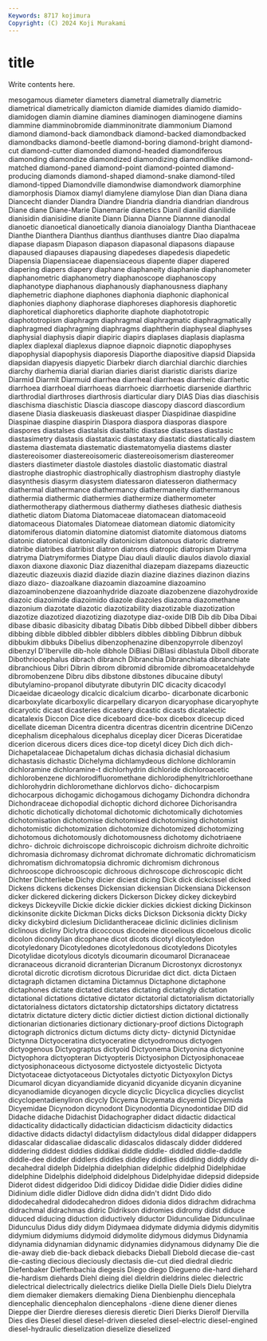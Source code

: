 ```yaml
---
Keywords: 8717 kojimura
Copyright: (C) 2024 Koji Murakami
---
```


# title

Write contents here.



mesogamous diameter diameters diametral diametrally diametric diametrical diametrically diamicton diamide
diamides diamido diamido- diamidogen diamin diamine diamines diaminogen diaminogene diamins
diammine diamminobromide diamminonitrate diammonium Diamond diamond diamond-back diamondback diamond-backed diamondbacked
diamondbacks diamond-beetle diamond-boring diamond-bright diamond-cut diamond-cutter diamonded diamond-headed diamondiferous diamonding
diamondize diamondized diamondizing diamondlike diamond-matched diamond-paned diamond-point diamond-pointed diamond-producing diamonds
diamond-shaped diamond-snake diamond-tiled diamond-tipped Diamondville diamondwise diamondwork diamorphine diamorphosis Diamox
diamyl diamylene diamylose Dian dian Diana diana Diancecht diander Diandra
Diandre Diandria diandria diandrian diandrous Diane diane Diane-Marie Dianemarie dianetics
Dianil dianilid dianilide dianisidin dianisidine dianite Diann Dianna Dianne Diannne
dianodal dianoetic dianoetical dianoetically dianoia dianoialogy Diantha Dianthaceae Dianthe Dianthera
Dianthus dianthus dianthuses diantre Diao diapalma diapase diapasm Diapason diapason
diapasonal diapasons diapause diapaused diapauses diapausing diapedeses diapedesis diapedetic Diapensia
Diapensiaceae diapensiaceous diapente diaper diapered diapering diapers diapery diaphane diaphaneity
diaphanie diaphanometer diaphanometric diaphanometry diaphanoscope diaphanoscopy diaphanotype diaphanous diaphanously diaphanousness
diaphany diaphemetric diaphone diaphones diaphonia diaphonic diaphonical diaphonies diaphony diaphorase
diaphoreses diaphoresis diaphoretic diaphoretical diaphoretics diaphorite diaphote diaphototropic diaphototropism diaphragm
diaphragmal diaphragmatic diaphragmatically diaphragmed diaphragming diaphragms diaphtherin diaphyseal diaphyses diaphysial
diaphysis diapir diapiric diapirs diaplases diaplasis diaplasma diaplex diaplexal diaplexus
diapnoe diapnoic diapnotic diapophyses diapophysial diapophysis diaporesis Diaporthe diapositive diapsid
Diapsida diapsidan diapyesis diapyetic Diarbekr diarch diarchial diarchic diarchies diarchy
diarhemia diarial diarian diaries diarist diaristic diarists diarize Diarmid Diarmit
Diarmuid diarrhea diarrheal diarrheas diarrheic diarrhetic diarrhoea diarrhoeal diarrhoeas diarrhoeic
diarrhoetic diarsenide diarthric diarthrodial diarthroses diarthrosis diarticular diary DIAS Dias
dias diaschisis diaschisma diaschistic Diascia diascope diascopy diascord diascordium diasene
Diasia diaskeuasis diaskeuast diasper Diaspidinae diaspidine Diaspinae diaspine diaspirin Diaspora
diaspora diasporas diaspore diaspores diastalses diastalsis diastaltic diastase diastases diastasic
diastasimetry diastasis diastataxic diastataxy diastatic diastatically diastem diastema diastemata diastematic
diastematomyelia diastems diaster diastereoisomer diastereoisomeric diastereoisomerism diastereomer diasters diastimeter diastole
diastoles diastolic diastomatic diastral diastrophe diastrophic diastrophically diastrophism diastrophy diastyle
diasynthesis diasyrm diasystem diatessaron diatesseron diathermacy diathermal diathermance diathermancy diathermaneity
diathermanous diathermia diathermic diathermies diathermize diathermometer diathermotherapy diathermous diathermy diatheses
diathesic diathesis diathetic diatom Diatoma Diatomaceae diatomacean diatomaceoid diatomaceous Diatomales
Diatomeae diatomean diatomic diatomicity diatomiferous diatomin diatomine diatomist diatomite diatomous
diatoms diatonic diatonical diatonically diatonicism diatonous diatoric diatreme diatribe diatribes
diatribist diatron diatrons diatropic diatropism Diatryma diatryma Diatrymiformes Diatype Diau
diauli diaulic diaulos diavolo diaxial diaxon diaxone diaxonic Diaz diazenithal
diazepam diazepams diazeuctic diazeutic diazeuxis diazid diazide diazin diazine diazines
diazinon diazins diazo diazo- diazoalkane diazoamin diazoamine diazoamino diazoaminobenzene diazoanhydride
diazoate diazobenzene diazohydroxide diazoic diazoimide diazoimido diazole diazoles diazoma diazomethane
diazonium diazotate diazotic diazotizability diazotizable diazotization diazotize diazotized diazotizing diazotype
diaz-oxide DIB Dib dib Diba Dibai dibase dibasic dibasicity dibatag
Dibatis Dibb dibbed Dibbell dibber dibbers dibbing dibble dibbled dibbler
dibblers dibbles dibbling Dibbrun dibbuk dibbukim dibbuks Dibelius dibenzophenazine dibenzopyrrole
dibenzoyl dibenzyl D'Iberville dib-hole dibhole DiBiasi DiBlasi diblastula Diboll diborate
Dibothriocephalus dibrach dibranch Dibranchia Dibranchiata dibranchiate dibranchious Dibri Dibrin dibrom
dibromid dibromide dibromoacetaldehyde dibromobenzene Dibru dibs dibstone dibstones dibucaine dibutyl
dibutylamino-propanol dibutyrate dibutyrin DIC dicacity dicacodyl Dicaeidae dicaeology dicalcic dicalcium
dicarbo- dicarbonate dicarbonic dicarboxylate dicarboxylic dicarpellary dicaryon dicaryophase dicaryophyte dicaryotic
dicast dicasteries dicastery dicastic dicasts dicatalectic dicatalexis Diccon Dice dice
diceboard dice-box dicebox dicecup diced dicellate diceman Dicentra dicentra dicentras
dicentrin dicentrine DiCenzo dicephalism dicephalous dicephalus diceplay dicer Diceras Diceratidae
dicerion dicerous dicers dices dice-top dicetyl dicey Dich dich dich-
Dichapetalaceae Dichapetalum dichas dichasia dichasial dichasium dichastasis dichastic Dichelyma dichlamydeous
dichlone dichloramin dichloramine dichloramine-t dichlorhydrin dichloride dichloroacetic dichlorobenzene dichlorodifluoromethane dichlorodiphenyltrichloroethane
dichlorohydrin dichloromethane dichlorvos dicho- dichocarpism dichocarpous dichogamic dichogamous dichogamy Dichondra
dichondra Dichondraceae dichopodial dichoptic dichord dichoree Dichorisandra dichotic dichotically dichotomal
dichotomic dichotomically dichotomies dichotomisation dichotomise dichotomised dichotomising dichotomist dichotomistic dichotomization
dichotomize dichotomized dichotomizing dichotomous dichotomously dichotomousness dichotomy dichotriaene dichro- dichroic
dichroiscope dichroiscopic dichroism dichroite dichroitic dichromasia dichromasy dichromat dichromate dichromatic
dichromaticism dichromatism dichromatopsia dichromic dichromism dichronous dichrooscope dichrooscopic dichroous dichroscope
dichroscopic dicht Dichter Dichterliebe Dichy dicier diciest dicing Dick dick
dickcissel dicked Dickens dickens dickenses Dickensian dickensian Dickensiana Dickenson dicker
dickered dickering dickers Dickerson Dickey dickey dickeybird dickeys Dickeyville Dickie
dickie dickier dickies dickiest dicking Dickinson dickinsonite dickite Dickman Dicks
dicks Dickson Dicksonia dickty Dicky dicky dickybird diclesium Diclidantheraceae diclinic
diclinies diclinism diclinous dicliny Diclytra dicoccous dicodeine dicoelious dicoelous dicolic
dicolon dicondylian dicophane dicot dicots dicotyl dicotyledon dicotyledonary Dicotyledones dicotyledonous
dicotyledons Dicotyles Dicotylidae dicotylous dicotyls dicoumarin dicoumarol Dicranaceae dicranaceous dicranoid
dicranterian Dicranum Dicrostonyx dicrostonyx dicrotal dicrotic dicrotism dicrotous Dicruridae dict
dict. dicta Dictaen dictagraph dictamen dictamina Dictamnus Dictaphone dictaphone dictaphones
dictate dictated dictates dictating dictatingly dictation dictational dictations dictative dictator
dictatorial dictatorialism dictatorially dictatorialness dictators dictatorship dictatorships dictatory dictatress dictatrix
dictature dictery dictic dictier dictiest diction dictional dictionally dictionarian dictionaries
dictionary dictionary-proof dictions Dictograph dictograph dictronics dictum dictums dicty dicty-
dictynid Dictynidae Dictynna Dictyoceratina dictyoceratine dictyodromous dictyogen dictyogenous Dictyograptus dictyoid
Dictyonema Dictyonina dictyonine Dictyophora dictyopteran Dictyopteris Dictyosiphon Dictyosiphonaceae dictyosiphonaceous dictyosome
dictyostele dictyostelic Dictyota Dictyotaceae dictyotaceous Dictyotales dictyotic Dictyoxylon Dictys Dicumarol
dicyan dicyandiamide dicyanid dicyanide dicyanin dicyanine dicyanodiamide dicyanogen dicycle dicyclic
Dicyclica dicyclies dicyclist dicyclopentadienyliron dicycly Dicyema Dicyemata dicyemid Dicyemida Dicyemidae
Dicynodon dicynodont Dicynodontia Dicynodontidae DID did Didache didache Didachist Didachographer
didact didactic didactical didacticality didactically didactician didacticism didacticity didactics didactive
didacts didactyl didactylism didactylous didal didapper didappers didascalar didascaliae didascalic
didascalos didascaly didder diddered diddering diddest diddies diddikai diddle diddle-
diddled diddle-daddle diddle-dee diddler diddlers diddles diddley diddlies diddling diddly
diddy di-decahedral didelph Didelphia didelphian didelphic didelphid Didelphidae didelphine Didelphis
didelphoid didelphous Didelphyidae didepsid didepside Diderot didest didgeridoo Didi didicoy
Dididae didie Didier didies didine Didinium didle didler Didlove didn
didna didn't didnt Dido dido didodecahedral didodecahedron didoes didonia didos
didrachm didrachma didrachmal didrachmas didric Didrikson didromies didromy didst diduce
diduced diducing diduction diductively diductor Didunculidae Didunculinae Didunculus Didus didy
didym Didymaea didymate didymia didymis didymitis didymium didymiums didymoid didymolite
didymous didymus Didynamia didynamia didynamian didynamic didynamies didynamous didynamy Die
die die-away dieb die-back dieback diebacks Dieball Diebold diecase die-cast
die-casting diecious dieciously diectasis die-cut died diedral diedric Diefenbaker Dieffenbachia
diegesis Diego diego Diegueno die-hard diehard die-hardism diehards Diehl dieing
diel dieldrin dieldrins dielec dielectric dielectrical dielectrically dielectrics dielike Diella
Dielle Diels Dielu Dielytra diem diemaker diemakers diemaking Diena Dienbienphu
diencephala diencephalic diencephalon diencephalons -diene diene diener dienes Dieppe dier
Dierdre diereses dieresis dieretic Dieri Dierks Dierolf Diervilla Dies dies
Diesel diesel diesel-driven dieseled diesel-electric diesel-engined diesel-hydraulic dieselization dieselize dieselized
